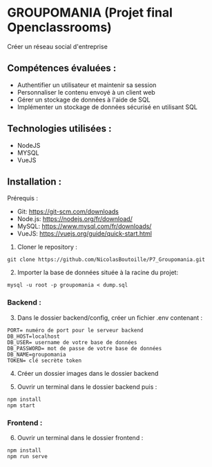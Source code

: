 # GROUPOMANIA (Projet final Openclassrooms)
Créer un réseau social d'entreprise

## Compétences évaluées :

* Authentifier un utilisateur et maintenir sa session
* Personnaliser le contenu envoyé à un client web
* Gérer un stockage de données à l'aide de SQL
* Implémenter un stockage de données sécurisé en utilisant SQL

## Technologies utilisées :

* NodeJS
* MYSQL
* VueJS

## Installation :

Prérequis :
* Git: https://git-scm.com/downloads
* Node.js: https://nodejs.org/fr/download/
* MySQL: https://www.mysql.com/fr/downloads/
* VueJS: https://vuejs.org/guide/quick-start.html

1. Cloner le repository :
```
git clone https://github.com/NicolasBoutoille/P7_Groupomania.git
```

2. Importer la base de données située à la racine du projet:
```
mysql -u root -p groupomania < dump.sql
```

### Backend :

3. Dans le dossier backend/config, créer un fichier .env contenant :
```
PORT= numéro de port pour le serveur backend
DB_HOST=localhost
DB_USER= username de votre base de données
DB_PASSWORD= mot de passe de votre base de données
DB_NAME=groupomania
TOKEN= clé secrète token
```

4. Créer un dossier images dans le dossier backend

5. Ouvrir un terminal dans le dossier backend puis :
```
npm install
npm start
```

### Frontend :

6. Ouvrir un terminal dans le dossier frontend :
```
npm install
npm run serve
```



